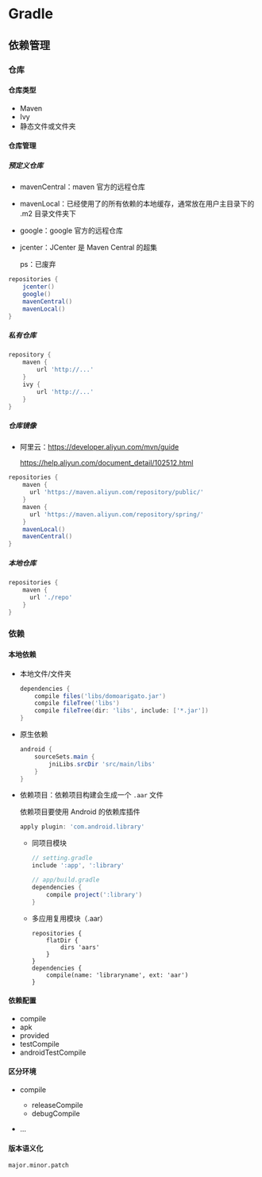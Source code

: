 # Gradle

## 依赖管理

### 仓库

#### 仓库类型

- Maven
- Ivy
- 静态文件或文件夹

#### 仓库管理

##### 预定义仓库

- mavenCentral：maven 官方的远程仓库
- mavenLocal：已经使用了的所有依赖的本地缓存，通常放在用户主目录下的 .m2 目录文件夹下
- google：google 官方的远程仓库
- jcenter：JCenter 是 Maven Central 的超集

    ps：已废弃

```gradle
repositories {
    jcenter()
    google()
    mavenCentral()
    mavenLocal()
}
```

##### 私有仓库

```gradle
repository {
    maven {
        url 'http://...'
    }
    ivy {
        url 'http://...'
    }
}
```

##### 仓库镜像

- 阿里云：https://developer.aliyun.com/mvn/guide

    https://help.aliyun.com/document_detail/102512.html


```gradle
repositories {
    maven {
      url 'https://maven.aliyun.com/repository/public/'
    }
    maven {
      url 'https://maven.aliyun.com/repository/spring/'
    }
    mavenLocal()
    mavenCentral()
}
```

##### 本地仓库

```gradle
repositories {
    maven {
      url './repo'
    }
}
```

### 依赖

#### 本地依赖

- 本地文件/文件夹

    ```gradle
    dependencies {
        compile files('libs/domoarigato.jar')
        compile fileTree('libs')
        compile fileTree(dir: 'libs', include: ['*.jar'])
    }
    ```

- 原生依赖

    ```gradle
    android {
        sourceSets.main {
            jniLibs.srcDir 'src/main/libs'
        }
    }
    ```

- 依赖项目：依赖项目构建会生成一个 `.aar` 文件

    依赖项目要使用 Android 的依赖库插件

    ```gradle
    apply plugin: 'com.android.library'
    ```

    - 同项目模块


        ```gradle
        // setting.gradle
        include ':app', ':library'

        // app/build.gradle
        dependencies {
            compile project(':library')
        }
        ```

    - 多应用复用模块（.aar）

        ```gralde
        repositories {
            flatDir {
                dirs 'aars'
            }
        }
        dependencies {
            compile(name: 'libraryname', ext: 'aar')
        }
        ```

#### 依赖配置

- compile
- apk
- provided
- testCompile
- androidTestCompile

#### 区分环境

- compile

    - releaseCompile
    - debugCompile

- ...


#### 版本语义化

`major.minor.patch`


